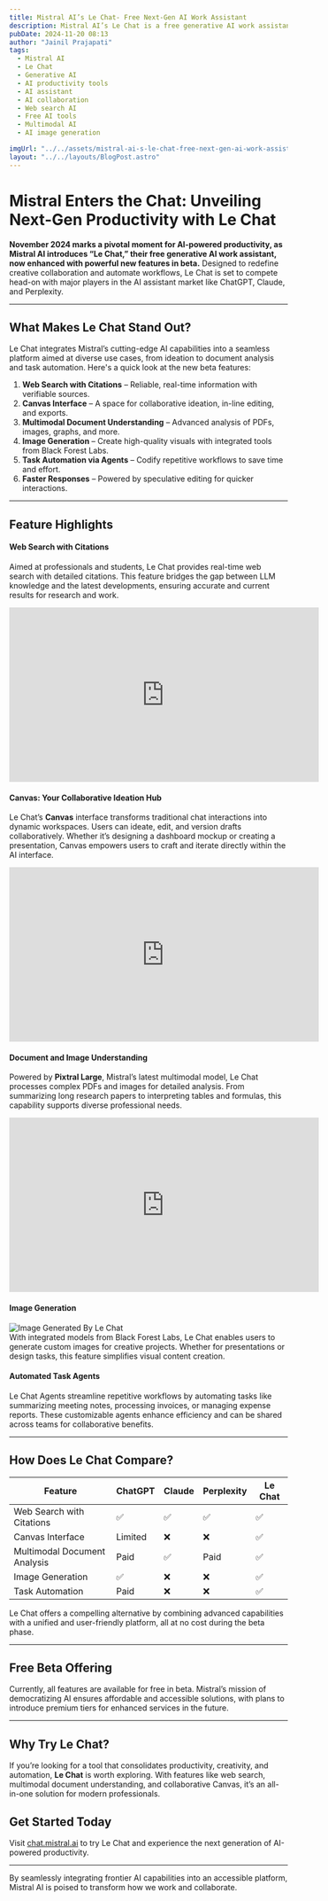 ```yaml
---
title: Mistral AI’s Le Chat- Free Next-Gen AI Work Assistant
description: Mistral AI’s Le Chat is a free generative AI work assistant designed to boost productivity, streamline workflows, and enhance creative collaboration. With a suite of advanced features, including real-time web search with citations, a collaborative Canvas interface, multimodal document and image understanding, integrated image generation, and automated task agents, Le Chat offers an all-in-one platform tailored for professionals, students, and teams. Currently in beta, Le Chat combines cutting-edge AI capabilities with a user-friendly design, providing a competitive edge over existing AI assistants like ChatGPT, Claude, and Perplexity.
pubDate: 2024-11-20 08:13
author: "Jainil Prajapati"
tags:
  - Mistral AI
  - Le Chat
  - Generative AI
  - AI productivity tools
  - AI assistant
  - AI collaboration
  - Web search AI
  - Free AI tools
  - Multimodal AI
  - AI image generation

imgUrl: "../../assets/mistral-ai-s-le-chat-free-next-gen-ai-work-assistant.png"
layout: "../../layouts/BlogPost.astro"
---
```


# Mistral Enters the Chat: Unveiling Next-Gen Productivity with Le Chat

**November 2024 marks a pivotal moment for AI-powered productivity, as Mistral AI introduces “Le Chat,” their free generative AI work assistant, now enhanced with powerful new features in beta.** Designed to redefine creative collaboration and automate workflows, Le Chat is set to compete head-on with major players in the AI assistant market like ChatGPT, Claude, and Perplexity.

---

## What Makes Le Chat Stand Out?

Le Chat integrates Mistral’s cutting-edge AI capabilities into a seamless platform aimed at diverse use cases, from ideation to document analysis and task automation. Here's a quick look at the new beta features:

1. **Web Search with Citations** – Reliable, real-time information with verifiable sources.
2. **Canvas Interface** – A space for collaborative ideation, in-line editing, and exports.
3. **Multimodal Document Understanding** – Advanced analysis of PDFs, images, graphs, and more.
4. **Image Generation** – Create high-quality visuals with integrated tools from Black Forest Labs.
5. **Task Automation via Agents** – Codify repetitive workflows to save time and effort.
6. **Faster Responses** – Powered by speculative editing for quicker interactions.

---

## Feature Highlights

#### **Web Search with Citations**

Aimed at professionals and students, Le Chat provides real-time web search with detailed citations. This feature bridges the gap between LLM knowledge and the latest developments, ensuring accurate and current results for research and work.

<iframe width="560" height="315" src="https://www.youtube.com/embed/IFLWwYPvgek?si=XLI7uHDm-J6ZGRSb&amp;controls=0" title="YouTube video player" frameborder="0" allow="accelerometer; autoplay; clipboard-write; encrypted-media; gyroscope; picture-in-picture; web-share" referrerpolicy="strict-origin-when-cross-origin" allowfullscreen></iframe>

#### **Canvas: Your Collaborative Ideation Hub**

Le Chat’s **Canvas** interface transforms traditional chat interactions into dynamic workspaces. Users can ideate, edit, and version drafts collaboratively. Whether it’s designing a dashboard mockup or creating a presentation, Canvas empowers users to craft and iterate directly within the AI interface.

<iframe width="560" height="315" src="https://www.youtube.com/embed/K9TYg8-suvo?si=Lr4Cmcxq_FpXHftT" title="YouTube video player" frameborder="0" allow="accelerometer; autoplay; clipboard-write; encrypted-media; gyroscope; picture-in-picture; web-share" referrerpolicy="strict-origin-when-cross-origin" allowfullscreen></iframe>

#### **Document and Image Understanding**

Powered by **Pixtral Large**, Mistral’s latest multimodal model, Le Chat processes complex PDFs and images for detailed analysis. From summarizing long research papers to interpreting tables and formulas, this capability supports diverse professional needs.

<iframe width="560" height="315" src="https://www.youtube.com/embed/b3nfBtYRhf4?si=6CihDKIVXvPCQj89" title="YouTube video player" frameborder="0" allow="accelerometer; autoplay; clipboard-write; encrypted-media; gyroscope; picture-in-picture; web-share" referrerpolicy="strict-origin-when-cross-origin" allowfullscreen></iframe>

#### **Image Generation**

![Image Generated By Le Chat](/assets/in-blog/mistral-image-generation.png)  
With integrated models from Black Forest Labs, Le Chat enables users to generate custom images for creative projects. Whether for presentations or design tasks, this feature simplifies visual content creation.

#### **Automated Task Agents**

Le Chat Agents streamline repetitive workflows by automating tasks like summarizing meeting notes, processing invoices, or managing expense reports. These customizable agents enhance efficiency and can be shared across teams for collaborative benefits.

---

## How Does Le Chat Compare?

| Feature                      | ChatGPT | Claude | Perplexity | **Le Chat** |
| ---------------------------- | ------- | ------ | ---------- | ----------- |
| Web Search with Citations    | ✅      | ✅     | ✅         | ✅          |
| Canvas Interface             | Limited | ❌     | ❌         | ✅          |
| Multimodal Document Analysis | Paid    | ✅     | Paid       | ✅          |
| Image Generation             | ✅      | ❌     | ❌         | ✅          |
| Task Automation              | Paid    | ❌     | ❌         | ✅          |

Le Chat offers a compelling alternative by combining advanced capabilities with a unified and user-friendly platform, all at no cost during the beta phase.

---

## Free Beta Offering

Currently, all features are available for free in beta. Mistral’s mission of democratizing AI ensures affordable and accessible solutions, with plans to introduce premium tiers for enhanced services in the future.

---

## Why Try Le Chat?

If you’re looking for a tool that consolidates productivity, creativity, and automation, **Le Chat** is worth exploring. With features like web search, multimodal document understanding, and collaborative Canvas, it’s an all-in-one solution for modern professionals.

## Get Started Today

Visit [chat.mistral.ai](https://chat.mistral.ai) to try Le Chat and experience the next generation of AI-powered productivity.

---

By seamlessly integrating frontier AI capabilities into an accessible platform, Mistral AI is poised to transform how we work and collaborate.
